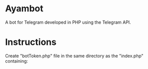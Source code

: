 # Ayambot
A bot for Telegram developed in PHP using the Telegram API.

# Instructions
Create "botToken.php" file in the same directory as the "index.php" containing:
<code>
<?php
    // Armazena o token de autenticação da API do telegram
    $botToken = "Your Token";
?>
</code>
